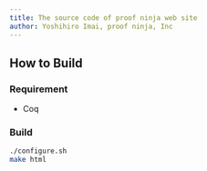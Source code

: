 ```yaml
---
title: The source code of proof ninja web site
author: Yoshihiro Imai, proof ninja, Inc
---
```


## How to Build

### Requirement

- Coq

### Build

```bash
./configure.sh
make html
```
